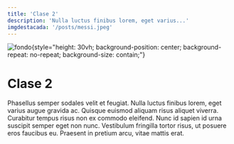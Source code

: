 ```yaml
---
title: 'Clase 2'
description: 'Nulla luctus finibus lorem, eget varius...'
imgdestacada: '/posts/messi.jpeg'
---
```

![fondo](/posts/messi.jpeg){style="height: 30vh; background-position: center; background-repeat: no-repeat; background-size: contain;"}

# Clase 2

Phasellus semper sodales velit et feugiat. Nulla luctus finibus lorem, eget varius augue gravida ac. Quisque euismod aliquam risus aliquet viverra. Curabitur tempus risus non ex commodo eleifend. Nunc id sapien id urna suscipit semper eget non nunc. Vestibulum fringilla tortor risus, ut posuere eros faucibus eu. Praesent in pretium arcu, vitae mattis erat.
